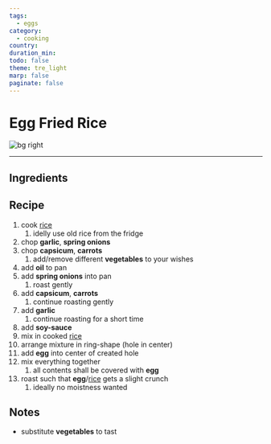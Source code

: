 ```yaml
---
tags:
  - eggs
category:
  - cooking
country: 
duration_min: 
todo: false
theme: tre_light
marp: false
paginate: false
---
```


# Egg Fried Rice

![bg right](../../gfx/PXL_20250310_023956351.jpg)

---

## Ingredients

## Recipe
1. cook [rice](./Rice.md)
    1. idelly use old rice from the fridge
1. chop **garlic**, **spring onions**
1. chop **capsicum**, **carrots**
    1. add/remove different **vegetables** to your wishes
1. add **oil** to pan
1. add **spring onions** into pan
    1. roast gently
1. add **capsicum**, **carrots**
    1. continue roasting gently
1. add **garlic**
    1. continue roasting for a short time
1. add **soy-sauce**
1. mix in cooked [rice](./Rice.md)
1. arrange mixture in ring-shape (hole in center)
1. add **egg** into center of created hole
1. mix everything together
    1. all contents shall be covered with **egg**
1. roast such that **egg**/[rice](./Rice.md) gets a slight crunch
    1. ideally no moistness wanted

## Notes
* substitute **vegetables** to tast
